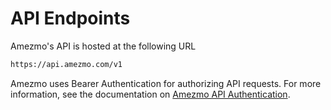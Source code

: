 # API Endpoints

Amezmo's API is hosted at the following URL

```bash
https://api.amezmo.com/v1
```

Amezmo uses Bearer Authentication for authorizing API requests. For more information, see the documentation on [Amezmo API Authentication](/docs/api/authentication).